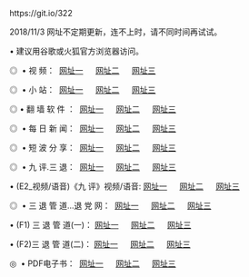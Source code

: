 <p>https://git.io/322</p>
<p>2018/11/3 网址不定期更新，连不上时，请不同时间再试试。
<p>• 建议用谷歌或火狐官方浏览器访问。
<p>◎  • 视 频： 
<a href="http://io.cercadelrio.com/tv/" target="_blank">网址一</a> 　 
<a href="http://dm.cercadelrio.com/9018.html" target="_blank">网址二</a> 　 
<a href="http://dm.cercadelrio.com/9449.html" target="_blank">网址三</a></p>
<p>◎ </span>  •  小 站：  
<a href="http://io.cercadelrio.com/" target="_blank">网址一</a> 　 
<a href="http://dm.cercadelrio.com/" target="_blank">网址二</a> 　 
<a href="http://dm.cercadelrio.com/read/" target="_blank">网址三</a></p>
<p>◎  • 翻 墙 软 件 ：  
<a href="http://io.cercadelrio.com/ff/" target="_blank">网址一</a> 　 
<a href="http://dm.cercadelrio.com/s/read/a1_nd.html" target="_blank">网址二</a> 　 
<a href="http://dm.cercadelrio.com/ff/index.html" target="_blank">网址三</a></p>
<p>◎ </span>  • 每 日 新 闻：  
<a href="http://io.cercadelrio.com/day/" target="_blank">网址一</a> 　 
<a href="http://dm.cercadelrio.com/day/" target="_blank">网址二</a> 　 
<a href="http://dm.cercadelrio.com/day/index.html" target="_blank">网址三</a></p>
<p>◎ </span>  • 短 波 分 享：  
<a href="http://io.cercadelrio.com/h/" target="_blank">网址一</a> 　 
<a href="http://dm.cercadelrio.com/h/" target="_blank">网址二</a> 　 
<a href="http://dm.cercadelrio.com/h/index.html" target="_blank">网址三</a></p>
<p>◎   • 九 评.三 退：  
<a href="http://io.cercadelrio.com/t/" target="_blank">网址一</a> 　 
<a href="http://dm.cercadelrio.com/v2/index.html" target="_blank">网址二</a> 　 
<a href="http://dm.cercadelrio.com/tt/index.html" target="_blank">网址三</a> 　</p>
<p>  • (E2_视频/语音)《九 评》视频/语音: 
<a href="http://dm.cercadelrio.com/7738.html" target="_blank">网址一</a> 　 
<a href="http://dm.cercadelrio.com/7614.html" target="_blank">网址二</a> 　 
<a href="http://dm.cercadelrio.com/7633.html" target="_blank">网址三</a></p>
<p>◎   • 三 退 管 道...退 党 网：  
<a href="http://io.cercadelrio.com/go/td1.html" target="_blank">网址一</a> 　 
<a href="http://dm.cercadelrio.com/go/td2.html" target="_blank">网址二</a> 　 
<a href="http://dm.cercadelrio.com/go/td3.html" target="_blank">网址三</a></p>
<p>  • (F1) 三 退 管 道(一)： 
<a href="http://io.cercadelrio.com/dd/" target="_blank">网址一</a> 　 
<a href="http://dm.cercadelrio.com/s/read/a1_tdx.html" target="_blank">网址二</a> 　 
<a href="http://dm.cercadelrio.com/dd/" target="_blank">网址三</a></p>
<p>  • (F2)三 退 管 道(二)： 
<a href="http://dm.cercadelrio.com/d/" target="_blank">网址一</a> 　 
<a href="http://io.cercadelrio.com/d/index.html" target="_blank">网址二</a> 　 
<a href="http://dm.cercadelrio.com/d/" target="_blank">网址三</a></p>
<p>◎   • PDF电子书：  
<a href="http://io.cercadelrio.com/p/" target="_blank">网址一</a> 　 
<a href="http://dm.cercadelrio.com/p/index.html" target="_blank">网址二</a> 　 
<a href="http://dm.cercadelrio.com/p/" target="_blank">网址三</a></p>
